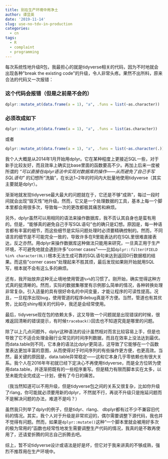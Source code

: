 ```yaml
---
title: 别在生产环境中用净土
author: 谭显英
date: '2019-11-14'
slug: use-no-tdv-in-production
categories:
  - cn
tags:
  - R
  - complaint  
  - programming  
---
```


每次系统性地升级R包，我最担心的就是tidyverse相关的代码，因为不时地就会出现各种"break the existing code"的升级，令人非常头疼。果然不出所料，原来合法的代码又一次报错：

### 这个代码会报错（但是之前是不会的）

```r
dplyr::mutate_at(data.frame(a = 1), "a", .funs = list(~as.character))
```

### 必须改成如下

```r
dplyr::mutate_at(data.frame(a = 1), "a", .funs = list(as.character))
```

或者

```r
dplyr::mutate_at(data.frame(a = 1), "a", .funs = list(~as.character(.)))
```

我个人大概是从2014年1月开始用dplyr。它在某种程度上更接近SQL一些，对于新手比较友好，而且效率上确实比base里面的函数要高不少。再加上后来一度被所谓的 _“可以直接在dplyr语法中实现对数据库的操作——从而避免了自己手写SQL语句”_ 的幻想所“洗脑”，在长达1~2年的时间内大批量地使用tidyverse（其实主要就是dplyr）。

渐渐地就发现tidyverse最大最大的问题就在于，它还是不够“成熟”，每过一段时间就会出现“毁灭性”地升级。然而，它又是一个处理数据的工具，基本上每一个脚本里都会用很多次，导致每一次的更改都极其痛苦和麻烦。

另外，dplyr虽然可以用相同的语法来操作数据库，我不否认其自身也是蛮有用的。但是，“能够真的避免自己手写SQL语句”也的确只是幻想。原因是，每一种语言都有丰富的细节，而这些细节是实际问题处理时必须要精确控制的。然而，不同语言的细节是不可能完全一致的，导致许多在R里能表达的在SQL里很难直接表达，反之亦然。用dplyr来操作数据库这种做法只能用来研究，一旦真正用于生产环境，不可避免地就会遇到许多"corner cases"——比如`dplyr::filter(FIELD %in% character(0L))`根本无法生成可靠的SQL语句来达到返回0行数据框的结果。而这些"corner cases"处理起来不胜其烦，最后发现如果刚开始就用SQL写，根本就不会有这么多的麻烦。

还有，我开始放弃这种无止境地使用管道`%>%`的习惯了。刚开始，确实觉得这种方式真的挺清晰的。然而，实际的数据集哪里有示例那么简单的情况，各种转换处理非常复杂。引入适量的具有很好命名的中间变量，才能让程序的可读性提高。况且，一旦程序出现bug，使用管道的程序debug真是不方便。当然，管道也有其优势，比如在shiny相关的代码中，我还是会经常使用。

最后，tidyverse现在包的依赖太多，这又导致一个问题就是出现错误的时候，很难返回清晰的错误提示，有时候`traceback()`回去也不知道究竟是哪里的问题。

除了以上几点问题外，dplyr这种语法的设计虽然相对而言比较容易上手，但是也导致了它不适合处理金融行业常见的时间序列数据，而且在效率上没法达到最优。而data.table则不同，它本身的语法比dplyr更简洁，这导致了它能够在一个函数里表达更加丰富的意图，从而使得对于时间序列的有些操作更方便，也更高效。当然，最关键的原因是，data.table异常稳定——这和它本身几乎零依赖也有很大关系。我个人在2016年年初就已经下定决心不再使用tidyverse，而是全方位转为使用data.table，并逐渐把既有的一些程序重写。但是精力有限而脚本实在太多，以至未能完全完成这一计划，便有了今日的痛苦。

（我当然知道可以不用升级，但是tidyverse包之间的关系又很复杂，比如你升级了rlang，你可能就必须要用新的dplyr，不然就不行，再说不升级只是拖延问题而不是解决问题的办法，难道不是吗？）

虽然我只列举了dplyr的例子，但是tidyr、rlang、 dbplyr都有过不少不兼容旧代码的情况。其实，我个人对于升级是非常欢迎的，偶尔需要调整下源代码，我也并不觉得有问题。然而，如果是`dplyr::mutate()`这种“一个脚本里就会被用好多次的极为常用的”函数也经常性地发生需要调整生产代码的情况，我真的是不敢再使用了，还请爱折腾的同志自己折腾去吧。

综上，暂不论tidyverse设计或语法是好是坏，但它对于我来讲真的不够成熟，强烈不推荐用在生产环境中。
